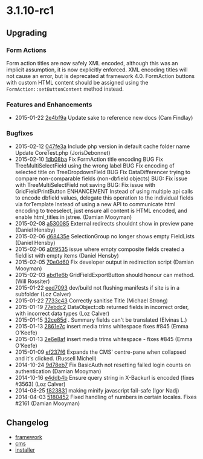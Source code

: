 # 3.1.10-rc1

## Upgrading

### Form Actions

Form action titles are now safely XML encoded, although this was an implicit assumption, it is now explicitly enforced.
XML encoding titles will not cause an error, but is deprecated at framework 4.0. FormAction buttons with custom HTML
content should be assigned using the `FormAction::setButtonContent` method instead.

### Features and Enhancements

 * 2015-01-22 [2e4bf9a](https://github.com/silverstripe/sapphire/commit/2e4bf9a) Update sake to reference new docs (Cam Findlay)

### Bugfixes

 * 2015-02-12 [047fe3a](https://github.com/silverstripe/sapphire/commit/047fe3a) Include php version in default cache folder name Update CoreTest.php (JorisDebonnet)
 * 2015-02-10 [1db08ba](https://github.com/silverstripe/sapphire/commit/1db08ba) Fix FormAction title encoding BUG Fix TreeMultiSelectField using the wrong label BUG Fix encoding of selected title on TreeDropdownField BUG Fix DataDifferencer trying to compare non-comparable fields (non-dbfield objects) BUG: Fix issue with TreeMultiSelectField not saving BUG: Fix issue with GridFieldPrintButton ENHANCEMENT Instead of using multiple api calls to encode dbfield values, delegate this operation to the individual fields via forTemplate Instead of using a new API to communicate html encoding to treeselect, just ensure all content is HTML encoded, and enable html_titles in jstree. (Damian Mooyman)
 * 2015-02-08 [a530085](https://github.com/silverstripe/silverstripe-cms/commit/a530085) External redirects shouldnt show in preview pane (Daniel Hensby)
 * 2015-02-06 [d68435e](https://github.com/silverstripe/sapphire/commit/d68435e) SelectionGroup no longer shows empty FieldLists (Daniel Hensby)
 * 2015-02-06 [a0f9535](https://github.com/silverstripe/sapphire/commit/a0f9535) issue where empty composite fields created a fieldlist with empty items (Daniel Hensby)
 * 2015-02-05 [70e0d60](https://github.com/silverstripe/sapphire/commit/70e0d60) Fix developer output in redirection script (Damian Mooyman)
 * 2015-02-03 [abd1e6b](https://github.com/silverstripe/sapphire/commit/abd1e6b) GridFieldExportButton should honour can method. (Will Rossiter)
 * 2015-01-22 [eed7093](https://github.com/silverstripe/sapphire/commit/eed7093) dev/build not flushing manifests if site is in a subfolder (Loz Calver)
 * 2015-01-22 [7733c43](https://github.com/silverstripe/silverstripe-cms/commit/7733c43) Correctly sanitise Title (Michael Strong)
 * 2015-01-19 [77ebdc2](https://github.com/silverstripe/sapphire/commit/77ebdc2) DataObject::db returned fields in incorrect order, with incorrect data types (Loz Calver)
 * 2015-01-15 [32ce85d](https://github.com/silverstripe/sapphire/commit/32ce85d) . Summary fields can't be translated (Elvinas L.)
 * 2015-01-13 [2861e7c](https://github.com/silverstripe/sapphire/commit/2861e7c) insert media trims whitespace fixes #845 (Emma O'Keefe)
 * 2015-01-13 [2e6e8af](https://github.com/silverstripe/sapphire/commit/2e6e8af) insert media trims whitespace - fixes #845 (Emma O'Keefe)
 * 2015-01-09 [ef237f6](https://github.com/silverstripe/sapphire/commit/ef237f6) Expands the CMS' centre-pane when collapsed and it's clicked. (Russell Michell)
 * 2014-10-24 [9d78eb7](https://github.com/silverstripe/sapphire/commit/9d78eb7) Fix BasicAuth not resetting failed login counts on authentication (Damian Mooyman)
 * 2014-10-16 [e4ddb4b](https://github.com/silverstripe/sapphire/commit/e4ddb4b) Ensure query string in X-Backurl is encoded (fixes #3563) (Loz Calver)
 * 2014-08-25 [f823831](https://github.com/silverstripe/sapphire/commit/f823831) making minify javascript fail-safe (Igor Nadj)
 * 2014-04-03 [5180452](https://github.com/silverstripe/sapphire/commit/5180452) Fixed handling of numbers in certain locales. Fixes #2161 (Damian Mooyman)

## Changelog

 * [framework](https://github.com/silverstripe/silverstripe-framework/releases/tag/3.1.10-rc1)
 * [cms](https://github.com/silverstripe/silverstripe-cms/releases/tag/3.1.10-rc1)
 * [installer](https://github.com/silverstripe/silverstripe-installer/releases/tag/3.1.10-rc1)
